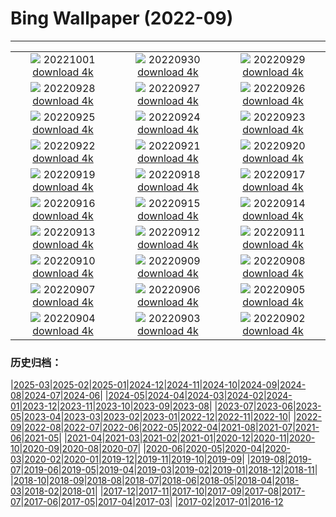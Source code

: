 # Bing Wallpaper (2022-09)
**************
| | | |
| :----: | :----: | :----: |
| ![](https://www.bing.com/th?id=OHR.LotsOBalloons_IT-IT7966841051_1920x1080.jpg) 20221001 [download 4k](https://www.bing.com/th?id=OHR.LotsOBalloons_IT-IT7966841051_UHD.jpg) | ![](https://www.bing.com/th?id=OHR.EubalaenaAustralis_IT-IT6732904295_1920x1080.jpg) 20220930 [download 4k](https://www.bing.com/th?id=OHR.EubalaenaAustralis_IT-IT6732904295_UHD.jpg) | ![](https://www.bing.com/th?id=OHR.InfiniD_IT-IT6371965845_1920x1080.jpg) 20220929 [download 4k](https://www.bing.com/th?id=OHR.InfiniD_IT-IT6371965845_UHD.jpg) |
| ![](https://www.bing.com/th?id=OHR.FosterCoveredBridge_IT-IT5695100114_1920x1080.jpg) 20220928 [download 4k](https://www.bing.com/th?id=OHR.FosterCoveredBridge_IT-IT5695100114_UHD.jpg) | ![](https://www.bing.com/th?id=OHR.YellowstoneUGB_IT-IT4659797303_1920x1080.jpg) 20220927 [download 4k](https://www.bing.com/th?id=OHR.YellowstoneUGB_IT-IT4659797303_UHD.jpg) | ![](https://www.bing.com/th?id=OHR.GoldenJellyfish_IT-IT8000646203_1920x1080.jpg) 20220926 [download 4k](https://www.bing.com/th?id=OHR.GoldenJellyfish_IT-IT8000646203_UHD.jpg) |
| ![](https://www.bing.com/th?id=OHR.AmazonMangroves_IT-IT3007163849_1920x1080.jpg) 20220925 [download 4k](https://www.bing.com/th?id=OHR.AmazonMangroves_IT-IT3007163849_UHD.jpg) | ![](https://www.bing.com/th?id=OHR.DuomoMilan_IT-IT3380381939_1920x1080.jpg) 20220924 [download 4k](https://www.bing.com/th?id=OHR.DuomoMilan_IT-IT3380381939_UHD.jpg) | ![](https://www.bing.com/th?id=OHR.LastDollarRoad_IT-IT2313420373_1920x1080.jpg) 20220923 [download 4k](https://www.bing.com/th?id=OHR.LastDollarRoad_IT-IT2313420373_UHD.jpg) |
| ![](https://www.bing.com/th?id=OHR.SicilyStromboli_IT-IT0428823690_1920x1080.jpg) 20220922 [download 4k](https://www.bing.com/th?id=OHR.SicilyStromboli_IT-IT0428823690_UHD.jpg) | ![](https://www.bing.com/th?id=OHR.PWPeaceDoves_IT-IT0083028932_1920x1080.jpg) 20220921 [download 4k](https://www.bing.com/th?id=OHR.PWPeaceDoves_IT-IT0083028932_UHD.jpg) | ![](https://www.bing.com/th?id=OHR.SitkaOtters_IT-IT9847358142_1920x1080.jpg) 20220920 [download 4k](https://www.bing.com/th?id=OHR.SitkaOtters_IT-IT9847358142_UHD.jpg) |
| ![](https://www.bing.com/th?id=OHR.QueenFuneral_IT-IT7458076770_1920x1080.jpg) 20220919 [download 4k](https://www.bing.com/th?id=OHR.QueenFuneral_IT-IT7458076770_UHD.jpg) | ![](https://www.bing.com/th?id=OHR.ArashiyamaBamboo_IT-IT8044460432_1920x1080.jpg) 20220918 [download 4k](https://www.bing.com/th?id=OHR.ArashiyamaBamboo_IT-IT8044460432_UHD.jpg) | ![](https://www.bing.com/th?id=OHR.Wellenflug_IT-IT7293790301_1920x1080.jpg) 20220917 [download 4k](https://www.bing.com/th?id=OHR.Wellenflug_IT-IT7293790301_UHD.jpg) |
| ![](https://www.bing.com/th?id=OHR.PianePuma_IT-IT7038306480_1920x1080.jpg) 20220916 [download 4k](https://www.bing.com/th?id=OHR.PianePuma_IT-IT7038306480_UHD.jpg) | ![](https://www.bing.com/th?id=OHR.PyreneesPark_IT-IT6786911379_1920x1080.jpg) 20220915 [download 4k](https://www.bing.com/th?id=OHR.PyreneesPark_IT-IT6786911379_UHD.jpg) | ![](https://www.bing.com/th?id=OHR.MarbleCanyon_IT-IT5861186806_1920x1080.jpg) 20220914 [download 4k](https://www.bing.com/th?id=OHR.MarbleCanyon_IT-IT5861186806_UHD.jpg) |
| ![](https://www.bing.com/th?id=OHR.SanMartinoVillage_IT-IT2964177078_1920x1080.jpg) 20220913 [download 4k](https://www.bing.com/th?id=OHR.SanMartinoVillage_IT-IT2964177078_UHD.jpg) | ![](https://www.bing.com/th?id=OHR.Aracari_IT-IT2483138141_1920x1080.jpg) 20220912 [download 4k](https://www.bing.com/th?id=OHR.Aracari_IT-IT2483138141_UHD.jpg) | ![](https://www.bing.com/th?id=OHR.KeralaIndia_IT-IT1808898393_1920x1080.jpg) 20220911 [download 4k](https://www.bing.com/th?id=OHR.KeralaIndia_IT-IT1808898393_UHD.jpg) |
| ![](https://www.bing.com/th?id=OHR.KLMidAutumn_IT-IT9746155554_1920x1080.jpg) 20220910 [download 4k](https://www.bing.com/th?id=OHR.KLMidAutumn_IT-IT9746155554_UHD.jpg) | ![](https://www.bing.com/th?id=OHR.BHNMBelize_IT-IT8793840861_1920x1080.jpg) 20220909 [download 4k](https://www.bing.com/th?id=OHR.BHNMBelize_IT-IT8793840861_UHD.jpg) | ![](https://www.bing.com/th?id=OHR.CircumnavigationAnni_IT-IT9116045327_1920x1080.jpg) 20220908 [download 4k](https://www.bing.com/th?id=OHR.CircumnavigationAnni_IT-IT9116045327_UHD.jpg) |
| ![](https://www.bing.com/th?id=OHR.MuseudoAmanha_IT-IT8646913964_1920x1080.jpg) 20220907 [download 4k](https://www.bing.com/th?id=OHR.MuseudoAmanha_IT-IT8646913964_UHD.jpg) | ![](https://www.bing.com/th?id=OHR.SquirrelMushroom_IT-IT8309120322_1920x1080.jpg) 20220906 [download 4k](https://www.bing.com/th?id=OHR.SquirrelMushroom_IT-IT8309120322_UHD.jpg) | ![](https://www.bing.com/th?id=OHR.MMontessori_IT-IT7936361329_1920x1080.jpg) 20220905 [download 4k](https://www.bing.com/th?id=OHR.MMontessori_IT-IT7936361329_UHD.jpg) |
| ![](https://www.bing.com/th?id=OHR.ArambolBeach_IT-IT7629922446_1920x1080.jpg) 20220904 [download 4k](https://www.bing.com/th?id=OHR.ArambolBeach_IT-IT7629922446_UHD.jpg) | ![](https://www.bing.com/th?id=OHR.MalaysiaTwinTowers_IT-IT7316975652_1920x1080.jpg) 20220903 [download 4k](https://www.bing.com/th?id=OHR.MalaysiaTwinTowers_IT-IT7316975652_UHD.jpg) | ![](https://www.bing.com/th?id=OHR.SeitanLimania_IT-IT6645515503_1920x1080.jpg) 20220902 [download 4k](https://www.bing.com/th?id=OHR.SeitanLimania_IT-IT6645515503_UHD.jpg) |

### 历史归档：

|[2025-03](2025-03/2025-03.md)|[2025-02](2025-02/2025-02.md)|[2025-01](2025-01/2025-01.md)|[2024-12](2024-12/2024-12.md)|[2024-11](2024-11/2024-11.md)|[2024-10](2024-10/2024-10.md)|[2024-09](2024-09/2024-09.md)|[2024-08](2024-08/2024-08.md)|[2024-07](2024-07/2024-07.md)|[2024-06](2024-06/2024-06.md)|
|[2024-05](2024-05/2024-05.md)|[2024-04](2024-04/2024-04.md)|[2024-03](2024-03/2024-03.md)|[2024-02](2024-02/2024-02.md)|[2024-01](2024-01/2024-01.md)|[2023-12](2023-12/2023-12.md)|[2023-11](2023-11/2023-11.md)|[2023-10](2023-10/2023-10.md)|[2023-09](2023-09/2023-09.md)|[2023-08](2023-08/2023-08.md)|
|[2023-07](2023-07/2023-07.md)|[2023-06](2023-06/2023-06.md)|[2023-05](2023-05/2023-05.md)|[2023-04](2023-04/2023-04.md)|[2023-03](2023-03/2023-03.md)|[2023-02](2023-02/2023-02.md)|[2023-01](2023-01/2023-01.md)|[2022-12](2022-12/2022-12.md)|[2022-11](2022-11/2022-11.md)|[2022-10](2022-10/2022-10.md)|
|[2022-09](2022-09/2022-09.md)|[2022-08](2022-08/2022-08.md)|[2022-07](2022-07/2022-07.md)|[2022-06](2022-06/2022-06.md)|[2022-05](2022-05/2022-05.md)|[2022-04](2022-04/2022-04.md)|[2021-08](2021-08/2021-08.md)|[2021-07](2021-07/2021-07.md)|[2021-06](2021-06/2021-06.md)|[2021-05](2021-05/2021-05.md)|
|[2021-04](2021-04/2021-04.md)|[2021-03](2021-03/2021-03.md)|[2021-02](2021-02/2021-02.md)|[2021-01](2021-01/2021-01.md)|[2020-12](2020-12/2020-12.md)|[2020-11](2020-11/2020-11.md)|[2020-10](2020-10/2020-10.md)|[2020-09](2020-09/2020-09.md)|[2020-08](2020-08/2020-08.md)|[2020-07](2020-07/2020-07.md)|
|[2020-06](2020-06/2020-06.md)|[2020-05](2020-05/2020-05.md)|[2020-04](2020-04/2020-04.md)|[2020-03](2020-03/2020-03.md)|[2020-02](2020-02/2020-02.md)|[2020-01](2020-01/2020-01.md)|[2019-12](2019-12/2019-12.md)|[2019-11](2019-11/2019-11.md)|[2019-10](2019-10/2019-10.md)|[2019-09](2019-09/2019-09.md)|
|[2019-08](2019-08/2019-08.md)|[2019-07](2019-07/2019-07.md)|[2019-06](2019-06/2019-06.md)|[2019-05](2019-05/2019-05.md)|[2019-04](2019-04/2019-04.md)|[2019-03](2019-03/2019-03.md)|[2019-02](2019-02/2019-02.md)|[2019-01](2019-01/2019-01.md)|[2018-12](2018-12/2018-12.md)|[2018-11](2018-11/2018-11.md)|
|[2018-10](2018-10/2018-10.md)|[2018-09](2018-09/2018-09.md)|[2018-08](2018-08/2018-08.md)|[2018-07](2018-07/2018-07.md)|[2018-06](2018-06/2018-06.md)|[2018-05](2018-05/2018-05.md)|[2018-04](2018-04/2018-04.md)|[2018-03](2018-03/2018-03.md)|[2018-02](2018-02/2018-02.md)|[2018-01](2018-01/2018-01.md)|
|[2017-12](2017-12/2017-12.md)|[2017-11](2017-11/2017-11.md)|[2017-10](2017-10/2017-10.md)|[2017-09](2017-09/2017-09.md)|[2017-08](2017-08/2017-08.md)|[2017-07](2017-07/2017-07.md)|[2017-06](2017-06/2017-06.md)|[2017-05](2017-05/2017-05.md)|[2017-04](2017-04/2017-04.md)|[2017-03](2017-03/2017-03.md)|
|[2017-02](2017-02/2017-02.md)|[2017-01](2017-01/2017-01.md)|[2016-12](2016-12/2016-12.md)